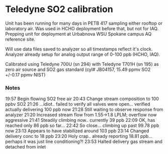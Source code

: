 # Teledyne SO2 calibration

Unit has been running for many days in PETB 417 sampling either rooftop or
laboratory air. Was used in HCHO deployment before that, but not for IAQ.
Prepping unit for deployment at Urbabnova WSU Spokane campus AQ reference site.

Will use data files saved to analyzer so all timestamps reflect it's clock.
Analyzer already setup for analog output range of 0-100 ppb (HCHO, IAQ).

Calibrated using Teledyne 700U (sn 294) with Teledyne T701H (sn 195) as zero
air source and SO2 gas standard (cyl# JB04157, 15.49 ppmv SO2 +/-0.17 ppmv NIST)

### Notes

19:57   Begin flowing SO2 free air
20:43   Change stream composition to 100 ppbv SO2
21:26   ...idiot.. failed to verify all valves were open... verified actually
        delivering 100 ppb now
21:28   Still waiting to observe response from analyzer
21:20   Increased stream flow from 1.55->1.8 LPLM; overflow now aggressive
21:41   Steadily climbing now.. currently 39 ppb
22:09   OK, has reached only 86 ppb so far...
22:42   So close... climbing up past 99.78 ppb now
23:13   Appears to have stabilized around 103 ppb
23:14   Changed delivery conc to 18 ppb
23:20   Holy crap.. already reporting 18.81 ppb... perhaps it was just line
        conditioning?!
23:53   Halted delivery gas stream and detached from inlet

